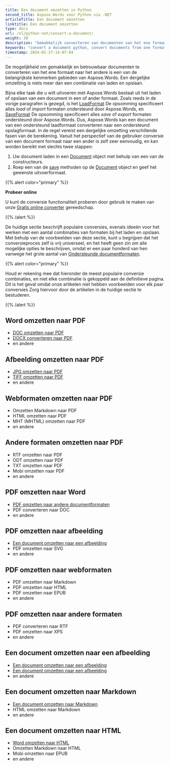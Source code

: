 ```yaml
---
title: Een document omzetten in Python
second_title: Aspose.Words voor Python via .NET
articleTitle: Een document omzetten
linktitle: Een document omzetten
type: docs
url: /nl/python-net/convert-a-document/
weight: 30
description: "Gemakkelijk converteren van documenten van het ene formaat naar het andere met behulp van Python. U kunt werken met alle meest populaire formaten zoals Microsoft Word formaten zoals DOCX of DOC, OpenDocument formaten zoals ODT of OTT, webformaten zoals HTML of XHTML, tekstformaten zoals MarkDown of TXT, en anderen."
keywords: "convert a document python, convert documents from one format to another python, convert to markdown python, convert pdf to docx python, convert docx to pdf python, convert doc to pdf python, convert a document Aspose for Python"
timestamp: 2024-01-27-14-07-04
---
```


De mogelijkheid om gemakkelijk en betrouwbaar documenten te converteren van het ene formaat naar het andere is een van de belangrijkste kenmerken gebieden van Aspose.Words. Een dergelijke omzetting is niets meer dan een combinatie van laden en opslaan.

Bijna elke taak die u wilt uitvoeren met Aspose.Words bestaat uit het laden of opslaan van een document in een of ander formaat. Zoals reeds in de vorige paragrafen is gezegd, is het [LoadFormat](https://reference.aspose.com/words/python-net/aspose.words/loadformat/) De opsomming specificeert alles *load* of *import* formaten ondersteund door Aspose.Words, en [SaveFormat](https://reference.aspose.com/words/python-net/aspose.words/saveformat/) De opsomming specificeert alles *save* of *export* formaten ondersteund door Aspose.Words. Dus, Aspose.Words kan een document van een ondersteund laadformaat converteren naar een ondersteund opslagformaat. In de regel vereist een dergelijke omzetting verschillende fasen van de berekening. Vanuit het perspectief van de gebruiker conversie van een document formaat naar een ander is zelf zeer eenvoudig, en kan worden bereikt met slechts twee stappen:

1. Uw document laden in een [Document](https://reference.aspose.com/words/python-net/aspose.words/document/) object met behulp van een van de constructeurs.
1. Roep een van de [save](https://reference.aspose.com/words/python-net/aspose.words/document/save/) methoden op de [Document](https://reference.aspose.com/words/python-net/aspose.words/document/) object en geef het gewenste uitvoerformaat.

{{% alert color="primary" %}}

**Probeer online**

U kunt de conversie functionaliteit proberen door gebruik te maken van onze [Gratis online converter](https://products.aspose.app/words/conversion) gereedschap.

{{% /alert %}}

De huidige sectie beschrijft populaire conversies, evenals ideeën voor het werken met een aantal combinaties van formaten bij het laden en opslaan. Met behulp van de voorbeelden van deze sectie, kunt u begrijpen dat het conversieproces zelf is vrij universeel, en het heeft geen zin om alle mogelijke opties te beschrijven, omdat er een paar honderd van hen vanwege het grote aantal van [Ondersteunde documentformaten](/words/nl/python-net/supported-document-formats/).

{{% alert color="primary" %}}

Houd er rekening mee dat hieronder de meest populaire conversie combinaties, en niet elke combinatie is gekoppeld aan de definitieve pagina. Dit is het geval omdat onze artikelen niet hebben voorbeelden voor elk paar conversies Zorg hiervoor door de artikelen in de huidige sectie te bestuderen.

{{% /alert %}}

<div class="row">
	<div class="col-md-4">
		<h2>Word omzetten naar PDF</h2>
			<ul>
				<li><a href="/words/python-net/convert-a-document-to-pdf/#converting-doc-or-docx-to-pdf">DOC omzetten naar PDF</a></li>
				<li><a href="/words/python-net/convert-a-document-to-pdf/#converting-doc-or-docx-to-pdf">DOCX converteren naar PDF</a></li>
				<li>en andere</li>
			</ul>
		<h2>Afbeelding omzetten naar PDF</h2>
			<ul>
				<li><a href="/words/python-net/convert-a-document-to-pdf/#convert-an-image-to-pdf">JPG omzetten naar PDF</a></li>
				<li><a href="/words/python-net/convert-a-document-to-pdf/#convert-an-image-to-pdf">TIFF omzetten naar PDF</a></li>
				<li>en andere</li>
			</ul>
		<h2>Webformaten omzetten naar PDF</h2>
			<ul>
				<li>Omzetten Markdown naar PDF</li>
				<li>HTML omzetten naar PDF</li>
				<li>MHT (MHTML) omzetten naar PDF</li>
				<li>en andere</li>
			</ul>
		<h2>Andere formaten omzetten naar PDF</h2>
			<ul>
				<li>RTF omzetten naar PDF</li>
				<li>ODT omzetten naar PDF</li>
				<li>TXT omzetten naar PDF</li>
				<li>Mobi omzetten naar PDF</li>
				<li>en andere</li>
			</ul>
	</div>
	<div class="col-md-4">
		<h2>PDF omzetten naar Word</h2>
			<ul>
				<li><a href="/words/nl/python-net/convert-pdf-to-other-document-formats/">PDF omzetten naar andere documentformaten</a></li>
        <li>PDF converteren naar DOC</li>
				<li>en andere</li>
			</ul>
		<h2>PDF omzetten naar afbeelding</h2>
			<ul>
				<li><a href="/words/nl/python-net/convert-a-document-to-an-image/">Een document omzetten naar een afbeelding</a></li>
        <li>PDF omzetten naar SVG</li>
				<li>en andere</li>
			</ul>
		<h2>PDF omzetten naar webformaten</h2>
			<ul>
        <li>PDF omzetten naar Markdown</li>
				<li>PDF omzetten naar HTML</li>
				<li>PDF omzetten naar EPUB</li>
				<li>en andere</li>
			</ul>
		<h2>PDF omzetten naar andere formaten</h2>
			<ul>
				<li>PDF converteren naar RTF</li>
				<li>PDF omzetten naar XPS</li>
				<li>en andere</li>
			</ul>
	</div>
	<div class="col-md-4">
		<h2>Een document omzetten naar een afbeelding</h2>
			<ul>
				<li><a href="/words/nl/python-net/convert-a-document-to-an-image/">Een document omzetten naar een afbeelding</a></li>
				<li><a href="/words/nl/python-net/convert-a-document-to-an-image/">Een document omzetten naar een afbeelding</a></li>
				<li>en andere</li>
			</ul>
		<h2>Een document omzetten naar Markdown</h2>
			<ul>
				<li><a href="/words/nl/python-net/convert-a-document-to-markdown/">Een document omzetten naar Markdown</a></li>
				<li>HTML omzetten naar Markdown</li>
				<li>en andere</li>
			</ul>
		<h2>Een document omzetten naar HTML</h2>
			<ul>
				<li><a href="/words/python-net/convert-a-document-to-html-mhtml-or-epub/#convert-a-document">Word omzetten naar HTML</a></li>
				<li>Omzetten Markdown naar HTML</li>
				<li>Mobi omzetten naar EPUB</li>
				<li>en andere</li>
			</ul>
	</div>
</div>

